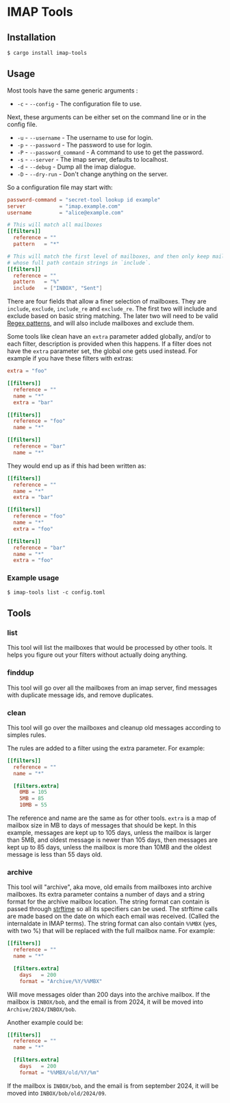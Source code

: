 # IMAP Tools

## Installation

```shell
$ cargo install imap-tools
```

## Usage

Most tools have the same generic arguments :

- `-c` - `--config` - The configuration file to use.

Next, these arguments can be either set on the command line or in the config file.

- `-u` - `--username` - The username to use for login.
- `-p` -  `--password` - The password to use for login.
- `-P` - `--password_command` - A command to use to get the password.
- `-s` - `--server` - The imap server, defaults to localhost.
- `-d` - `--debug` - Dump all the imap dialogue.
- `-D` - `--dry-run` - Don't change anything on the server.

So a configuration file may start with:

```toml
password-command = "secret-tool lookup id example"
server           = "imap.example.com"
username         = "alice@example.com"

# This will match all mailboxes
[[filters]]
  reference = ""
  pattern   = "*"

# This will match the first level of mailboxes, and then only keep mailboxes
# whose full path contain strings in `include`.
[[filters]]
  reference = ""
  pattern   = "%"
  include   = ["INBOX", "Sent"]
```

There are four fields that allow a finer selection of mailboxes.
They are `include`, `exclude`, `include_re` and `exclude_re`.
The first two will include and exclude based on basic string matching.
The later two will need to be valid [Regex patterns](https://docs.rs/regex/latest/), and will also include mailboxes and exclude them.

Some tools like clean have an `extra` parameter added globally, and/or to each filter, description is provided when this happens.
If a filter does not have the `extra` parameter set, the global one gets used instead.
For example if you have these filters with extras:

```toml
extra = "foo"

[[filters]]
  reference = ""
  name = "*"
  extra = "bar"

[[filters]]
  reference = "foo"
  name = "*"

[[filters]]
  reference = "bar"
  name = "*"
```

They would end up as if this had been written as:

```toml
[[filters]]
  reference = ""
  name = "*"
  extra = "bar"

[[filters]]
  reference = "foo"
  name = "*"
  extra = "foo"

[[filters]]
  reference = "bar"
  name = "*"
  extra = "foo"
```

### Example usage

```shell
$ imap-tools list -c config.toml
```

## Tools

### list

This tool will list the mailboxes that would be processed by other tools.
It helps you figure out your filters without actually doing anything.

### finddup

This tool will go over all the mailboxes from an imap server, find messages with duplicate message ids, and remove duplicates.

### clean

This tool will go over the mailboxes and cleanup old messages according to simples rules.

The rules are added to a filter using the extra parameter.
For example:

```toml
[[filters]]
  reference = ""
  name = "*"

  [filters.extra]
    0MB = 105
    5MB = 85
    10MB = 55
```

The reference and name are the same as for other tools. `extra` is a map of mailbox size in MB to days of messages that should be kept.
In this example, messages are kept up to 105 days, unless the mailbox is larger than 5MB, and oldest message is newer than 105 days, then messages are kept up to 85 days, unless the mailbox is more than 10MB and the oldest message is less than 55 days old.

### archive

This tool will "archive", aka move, old emails from mailboxes into archive mailboxes.
Its extra parameter contains a number of days and a string format for the archive mailbox location.
The string format can contain is passed through [strftime](https://docs.rs/chrono/latest/chrono/format/strftime/index.html#specifiers) so all its specifiers can be used.
The strftime calls are made based on the date on which each email was received. (Called the internaldate in IMAP terms).
The string format can also contain `%%MBX` (yes, with two %) that will be replaced with the full mailbox name.
For example:

```toml
[[filters]]
  reference = ""
  name = "*"

  [filters.extra]
    days   = 200
    format = "Archive/%Y/%%MBX"
```

Will move messages older than 200 days into the archive mailbox.
If the mailbox is `INBOX/bob`, and the email is from 2024, it will be moved into `Archive/2024/INBOX/bob`.

Another example could be:

```toml
[[filters]]
  reference = ""
  name = "*"

  [filters.extra]
    days   = 200
    format = "%%MBX/old/%Y/%m"
```

If the mailbox is `INBOX/bob`, and the email is from september 2024, it will be moved into `INBOX/bob/old/2024/09`.
